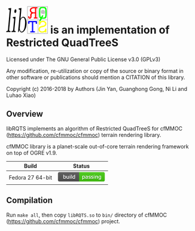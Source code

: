 # ![libRQTS LOGO](https://github.com/cfmmoc/libRQTS/blob/master/libRQTS.png) is an implementation of Restricted QuadTreeS

Licensed under The GNU General Public License v3.0 (GPLv3)

Any modification, re-utilization or copy of the source or binary format in other software or publications should mention a CITATION of this library.

Copyright (c) 2016-2018 by Authors (Jin Yan, Guanghong Gong, Ni Li and Luhao Xiao)

## Overview

libRQTS implements an algorithm of Restricted QuadTreeS for cfMMOC (https://github.com/cfmmoc/cfmmoc) terrain rendering library.

cfMMOC library is a planet-scale out-of-core terrain rendering framework on top of OGRE v1.9.

| Build | Status |
|-------|--------|
| Fedora 27 64-bit | ![Building Pass](https://github.com/cfmmoc/cfmmoc-mics/blob/master/build-passing.png) |

## Compilation

Run `make all`, then copy `libRQTS.so` to `bin/` directory of cfMMOC (https://github.com/cfmmoc/cfmmoc) project.
